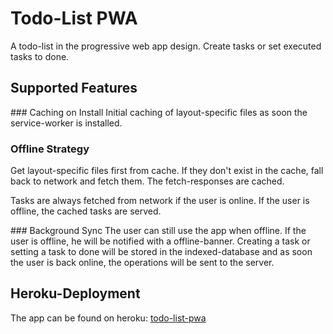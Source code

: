 # Todo-List PWA
A todo-list in the progressive web app design.
Create tasks or set executed tasks to done.

## Supported Features
### Caching on Install
Initial caching of layout-specific files as soon the service-worker is installed.

### Offline Strategy
Get layout-specific files first from cache. If they don't exist in the cache, fall
back to network and fetch them. The fetch-responses are cached.

Tasks are always fetched from network if the user is online. If the user is offline,
the cached tasks are served.

### Background Sync
The user can still use the app when offline.
If the user is offline, he will be notified with a offline-banner.
Creating a task or setting a task to done will be stored in the indexed-database
and as soon the user is back online, the operations will be sent to the server.

## Heroku-Deployment
The app can be found on heroku: [todo-list-pwa]( https://todo-list-pwa.herokuapp.com/)
